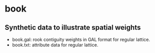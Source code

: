 book
====

Synthetic data to illustrate spatial weights
--------------------------------------------

* book.gal: rook contiguity weights in GAL format for regular lattice.
* book.txt: attribute data for regular lattice.
